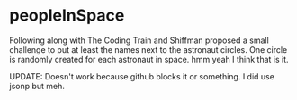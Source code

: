 # peopleInSpace
Following along with The Coding Train and Shiffman proposed a small challenge to put at least the names next to the astronaut circles. One circle is randomly created for each astronaut in space. hmm yeah I think that is it. 


UPDATE: Doesn't work because github blocks it or something. I did use jsonp but meh.

